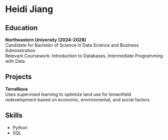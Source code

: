 # Heidi Jiang

## Education
**Northeastern University (2024-2028)**  
Candidate for Bachelor of Science in Data Science and Business Administration  
Relevant Coursework: Introduction to Databases, Intermediate Programming with Data

## Projects
**TerraNova**  
Uses supervised learning to optimize land use for brownfield redevelopment based on economic, environmental, and social factors

## Skills
* Python
* SQL
